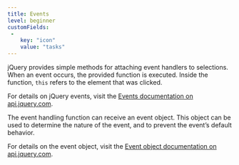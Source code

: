 ```yaml
---
title: Events
level: beginner
customFields:
 -
    key: "icon"
    value: "tasks"
---
```

jQuery provides simple methods for attaching event handlers to selections.
When an event occurs, the provided function is executed. Inside the function,
`this` refers to the element that was clicked.

For details on jQuery events, visit the
[Events documentation on api.jquery.com](http://api.jquery.com/category/events/).

The event handling function can receive an event object. This object can be
used to determine the nature of the event, and to prevent the event’s default
behavior.

For details on the event object, visit the
[Event object documentation on api.jquery.com](http://api.jquery.com/category/events/event-object/).
